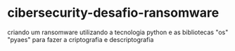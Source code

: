 # cibersecurity-desafio-ransomware

criando um ransomware utilizando a tecnologia python e as bibliotecas  "os" "pyaes" para fazer a criptografia e descriptografia
